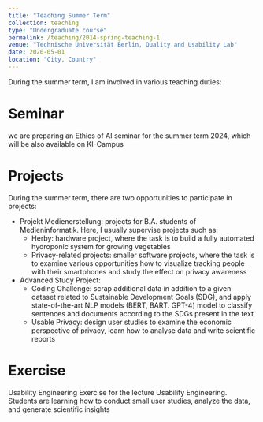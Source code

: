 ```yaml
---
title: "Teaching Summer Term"
collection: teaching
type: "Undergraduate course"
permalink: /teaching/2014-spring-teaching-1
venue: "Technische Universität Berlin, Quality and Usability Lab"
date: 2020-05-01
location: "City, Country"
---
```




During the summer term, I am involved in various teaching duties: 

Seminar
======
we are preparing an Ethics of AI seminar for the summer term 2024, which will be also available on KI-Campus

Projects
======
During the summer term, there are two opportunities to participate in projects: 
* Projekt Medienerstellung: projects for B.A. students of Medieninformatik. Here, I usually supervise projects such as:
    * Herby: hardware project, where the task is to build a fully automated hydroponic system for growing vegetables
    * Privacy-related projects: smaller software projects, where the task is to examine various opportunities how to visualize tracking people with their smartphones and study the effect on privacy awareness
* Advanced Study Project:
     * Coding Challenge: scrap additional data in addition to a given dataset related to Sustainable Development Goals (SDG), and apply state-of-the-art NLP models (BERT, BART. GPT-4) model to classify sentences and documents according to the SDGs present in the text
     * Usable Privacy: design user studies to examine the economic perspective of privacy, learn how to analyse data and write scientific reports 

Exercise
======
Usability Engineering Exercise for the lecture Usability Engineering. Students are learning how to conduct small user studies, analyze the data, and generate scientific insights
